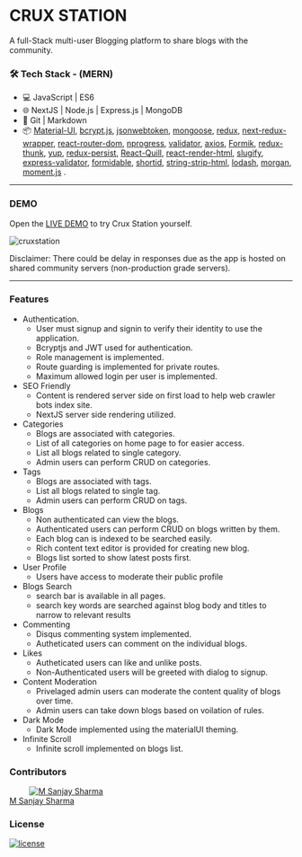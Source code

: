 # CRUX STATION

A full-Stack multi-user Blogging platform to share blogs with the community.

### 🛠 Tech Stack - (MERN)

- 💻 JavaScript | ES6
- 🌐 NextJS | Node.js | Express.js | MongoDB
- 🔧 Git | Markdown
- 📦 [Material-UI](https://github.com/mui-org/material-ui), [bcrypt.js](https://www.npmjs.com/package/bcryptjs), [jsonwebtoken](https://www.npmjs.com/package/jsonwebtoken), [mongoose](https://www.npmjs.com/package/mongoose), [redux](https://github.com/reduxjs/redux), [next-redux-wrapper](https://github.com/kirill-konshin/next-redux-wrapper), [react-router-dom](https://www.npmjs.com/package/react-router-dom), [nprogress](https://www.npmjs.com/package/nprogress), [validator](https://www.npmjs.com/package/validator), [axios](https://www.npmjs.com/package/axios), [Formik](https://github.com/formium/formik), [redux-thunk](https://github.com/reduxjs/redux-thunk), [yup](https://github.com/jquense/yup), [redux-persist](https://github.com/rt2zz/redux-persist), [React-Quill](https://www.npmjs.com/package/react-quill), [react-render-html](https://www.npmjs.com/package/react-render-html), [slugify](https://www.npmjs.com/package/slugify), [express-validator](https://express-validator.github.io/), [formidable](https://www.npmjs.com/package/formidable), [shortid](https://www.npmjs.com/package/shortid), [string-strip-html](https://www.npmjs.com/package/string-strip-html), [lodash](https://lodash.com/), [morgan](https://www.npmjs.com/package/morgan), [moment.js](https://momentjs.com/) .

---

### DEMO

Open the [LIVE DEMO](https://crux-station.onrender.com) to try Crux Station yourself. 

![cruxstation](https://user-images.githubusercontent.com/65958268/88467138-5cf19d80-cef1-11ea-8ccd-e36e8cc8c92d.gif)

Disclaimer: There could be delay in responses due as the app is hosted on shared community servers (non-production grade servers). 

---

### Features

- Authentication.
  - User must signup and signin to verify their identity to use the application.
  - Bcryptjs and JWT used for authentication.
  - Role management is implemented.
  - Route guarding is implemented for private routes.
  - Maximum allowed login per user is implemented.
- SEO Friendly
  - Content is rendered server side on first load to help web crawler bots index site.
  - NextJS server side rendering utilized.
- Categories
  - Blogs are associated with categories.
  - List of all categories on home page to for easier access.
  - List all blogs related to single category.
  - Admin users can perform CRUD on categories.
- Tags
  - Blogs are associated with tags.
  - List all blogs related to single tag.
  - Admin users can perform CRUD on tags.
- Blogs
  - Non authenticated can view the blogs.
  - Authenticated users can perform CRUD on blogs written by them.
  - Each blog can is indexed to be searched easily.
  - Rich content text editor is provided for creating new blog.
  - Blogs list sorted to show latest posts first.
- User Profile
  - Users have access to moderate their public profile
- Blogs Search
  - search bar is available in all pages.
  - search key words are searched against blog body and titles to narrow to relevant results
- Commenting
  - Disqus commenting system implemented.
  - Autheticated users can comment on the individual blogs.
- Likes
  - Autheticated users can like and unlike posts.
  - Non-Authenticated users will be greeted with dialog to signup.
- Content Moderation
  - Privelaged admin users can moderate the content quality of blogs over time.
  - Admin users can take down blogs based on voilation of rules.
- Dark Mode
  - Dark Mode implemented using the materialUI theming.
- Infinite Scroll
  - Infinite scroll implemented on blogs list.

### Contributors

&nbsp;&nbsp;&nbsp;&nbsp;&nbsp;&nbsp;&nbsp;&nbsp;&nbsp;<a href="https://github.com/MSanjaySharma"><img src="https://avatars3.githubusercontent.com/u/65958268?s=40" alt="M Sanjay Sharma" /></a></br>
[M Sanjay Sharma](https://github.com/MSanjaySharma)

### License

[![license](https://img.shields.io/badge/license-MIT-green?style=flat-square)](https://github.com/MSanjaySharma/CRUX-STATION/blob/master/LICENSE)

